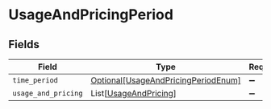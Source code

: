 # UsageAndPricingPeriod


## Fields

| Field                                                                                   | Type                                                                                    | Required                                                                                | Description                                                                             |
| --------------------------------------------------------------------------------------- | --------------------------------------------------------------------------------------- | --------------------------------------------------------------------------------------- | --------------------------------------------------------------------------------------- |
| `time_period`                                                                           | [Optional[UsageAndPricingPeriodEnum]](../../models/shared/usageandpricingperiodenum.md) | :heavy_minus_sign:                                                                      | N/A                                                                                     |
| `usage_and_pricing`                                                                     | List[[UsageAndPricing](../../models/shared/usageandpricing.md)]                         | :heavy_minus_sign:                                                                      | N/A                                                                                     |